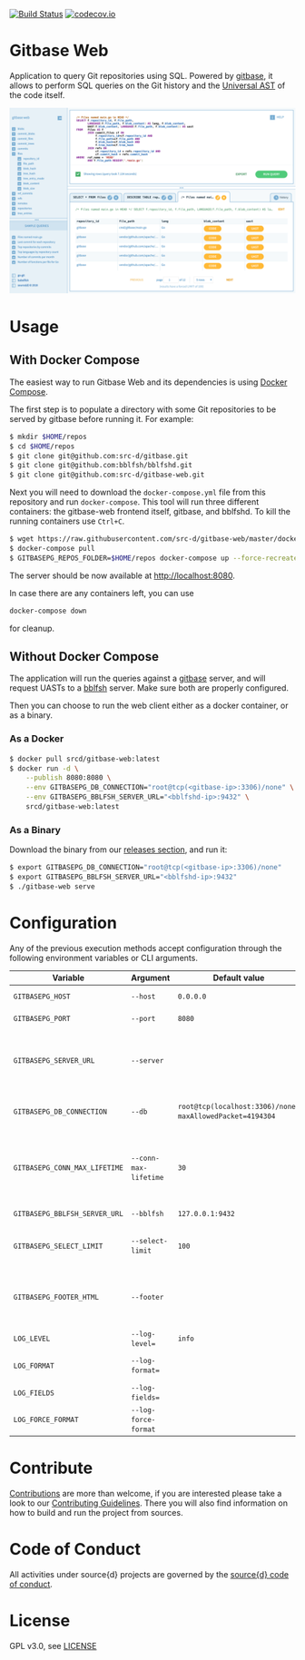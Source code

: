 [![Build Status](https://travis-ci.org/src-d/gitbase-web.svg)](https://travis-ci.org/src-d/gitbase-web)
[![codecov.io](https://codecov.io/github/src-d/gitbase-web/coverage.svg)](https://codecov.io/github/src-d/gitbase-web)

# Gitbase Web

Application to query Git repositories using SQL. Powered by [gitbase](https://github.com/src-d/gitbase), it allows to perform SQL queries on the Git history and the [Universal AST](https://doc.bblf.sh/) of the code itself.

![Screenshot](.github/screenshot.png?raw=true)

# Usage

## With Docker Compose

The easiest way to run Gitbase Web and its dependencies is using [Docker Compose](https://docs.docker.com/compose/install/).

The first step is to populate a directory with some Git repositories to be served by gitbase before running it. For example:

```bash
$ mkdir $HOME/repos
$ cd $HOME/repos
$ git clone git@github.com:src-d/gitbase.git
$ git clone git@github.com:bblfsh/bblfshd.git
$ git clone git@github.com:src-d/gitbase-web.git
```

Next you will need to download the `docker-compose.yml` file from this repository and run `docker-compose`. This tool will run three different containers: the gitbase-web frontend itself, gitbase, and bblfshd. To kill the running containers use `Ctrl+C`.

```bash
$ wget https://raw.githubusercontent.com/src-d/gitbase-web/master/docker-compose.yml
$ docker-compose pull
$ GITBASEPG_REPOS_FOLDER=$HOME/repos docker-compose up --force-recreate
```

The server should be now available at [http://localhost:8080](http://localhost:8080).

In case there are any containers left, you can use
```bash
docker-compose down
```
for cleanup.

## Without Docker Compose

The application will run the queries against a [gitbase](https://docs.sourced.tech/gitbase) server, and will request UASTs to a [bblfsh](https://doc.bblf.sh/) server. Make sure both are properly configured.

Then you can choose to run the web client either as a docker container, or as a binary.

### As a Docker

```bash
$ docker pull srcd/gitbase-web:latest
$ docker run -d \
    --publish 8080:8080 \
    --env GITBASEPG_DB_CONNECTION="root@tcp(<gitbase-ip>:3306)/none" \
    --env GITBASEPG_BBLFSH_SERVER_URL="<bblfshd-ip>:9432" \
    srcd/gitbase-web:latest
```

### As a Binary

Download the binary from our [releases section](https://github.com/src-d/gitbase-web/releases), and run it:

```bash
$ export GITBASEPG_DB_CONNECTION="root@tcp(<gitbase-ip>:3306)/none"
$ export GITBASEPG_BBLFSH_SERVER_URL="<bblfshd-ip>:9432"
$ ./gitbase-web serve
```

# Configuration

Any of the previous execution methods accept configuration through the following environment variables or CLI arguments.

| Variable | Argument | Default value | Meaning |
| -- | -- | -- | -- |
| `GITBASEPG_HOST` | `--host` | `0.0.0.0` | IP address to bind the HTTP server |
| `GITBASEPG_PORT` | `--port` | `8080` | Port to bind the HTTP server |
| `GITBASEPG_SERVER_URL` | `--server` | | URL used to access the application in the form `HOSTNAME[:PORT]`. Leave it unset to allow connections from any proxy or public address |
| `GITBASEPG_DB_CONNECTION` | `--db` | `root@tcp(localhost:3306)/none?maxAllowedPacket=4194304` | gitbase connection string. Use the DSN (Data Source Name) format described in the [Go MySQL Driver docs](https://github.com/go-sql-driver/mysql#dsn-data-source-name). |
| `GITBASEPG_CONN_MAX_LIFETIME` | `--conn-max-lifetime` | `30` | Maximum amount of time a SQL connection may be reused, in seconds. Make sure this value is lower than the timeout configured in the gitbase server, set with [`GITBASE_CONNECTION_TIMEOUT`](https://docs.sourced.tech/gitbase/using-gitbase/configuration#environment-variables) |
| `GITBASEPG_BBLFSH_SERVER_URL` | `--bblfsh` | `127.0.0.1:9432` | Address where bblfsh server is listening |
| `GITBASEPG_SELECT_LIMIT` | `--select-limit` | `100` | Default `LIMIT` forced on all the SQL queries done from the UI. Set it to 0 to remove any limit |
| `GITBASEPG_FOOTER_HTML` | `--footer` | | Allows to add any custom html to the page footer. It must be a string encoded in base64. Use it, for example, to add your analytics tracking code snippet  |
| `LOG_LEVEL` | `--log-level=`  | `info` | Logging level (`info`, `debug`, `warning` or `error`) |
| `LOG_FORMAT` | `--log-format=`  |  | log format (`text` or `json`), defaults to `text` on a terminal and `json` otherwise |
| `LOG_FIELDS` | `--log-fields=`  |  | default fields for the logger, specified in json |
| `LOG_FORCE_FORMAT` | `--log-force-format` | | ignore if it is running on a terminal or not |


# Contribute

[Contributions](https://github.com/src-d/gitbase-web/issues) are more than welcome, if you are interested please take a look to our [Contributing Guidelines](docs/CONTRIBUTING.md). There you will also find information on how to build and run the project from sources.

# Code of Conduct

All activities under source{d} projects are governed by the [source{d} code of conduct](https://github.com/src-d/guide/blob/master/.github/CODE_OF_CONDUCT.md).

# License

GPL v3.0, see [LICENSE](LICENSE)
